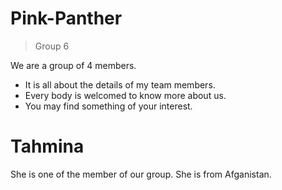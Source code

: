 # Pink-Panther

> Group 6

We are a group of 4 members.

- It is all about the details of my team members.
- Every body is welcomed to know more about us.
- You may find something of your interest.


 # Tahmina
 She is one of the member of our group.
 She is from Afganistan.